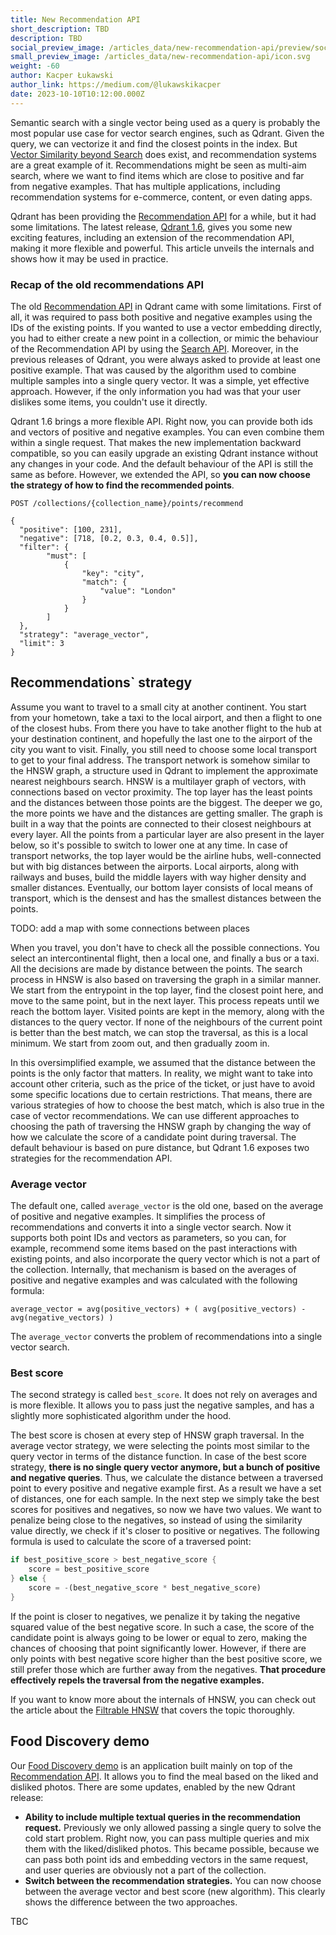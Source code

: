 ```yaml
---
title: New Recommendation API
short_description: TBD
description: TBD
social_preview_image: /articles_data/new-recommendation-api/preview/social_preview.png
small_preview_image: /articles_data/new-recommendation-api/icon.svg
weight: -60
author: Kacper Łukawski
author_link: https://medium.com/@lukawskikacper
date: 2023-10-10T10:12:00.000Z
---
```


Semantic search with a single vector being used as a query is probably the most popular use case for vector 
search engines, such as Qdrant. Given the query, we can vectorize it and find the closest points in the index. 
But [Vector Similarity beyond Search](/articles/vector-similarity-beyond-search/) does exist, and recommendation 
systems are a great example of it. Recommendations might be seen as multi-aim search, where we want to find 
items which are close to positive and far from negative examples. That has multiple applications, including
recommendation systems for e-commerce, content, or even dating apps.

Qdrant has been providing the [Recommendation API](https://qdrant.tech/documentation/concepts/search/#recommendation-api) 
for a while, but it had some limitations. The latest release, [Qdrant 1.6](https://github.com/qdrant/qdrant/releases/tag/v1.6.0), 
gives you some new exciting features, including an extension of the recommendation API, making it more flexible
and powerful. This article unveils the internals and shows how it may be used in practice.

### Recap of the old recommendations API

The old [Recommendation API](https://qdrant.tech/documentation/concepts/search/#recommendation-api) in Qdrant came with
some limitations. First of all, it was required to pass both positive and negative examples using the IDs of the
existing points. If you wanted to use a vector embedding directly, you had to either create a new point in a collection,
or mimic the behaviour of the Recommendation API by using the [Search API](https://qdrant.tech/documentation/concepts/search/#search-api).
Moreover, in the previous releases of Qdrant, you were always asked to provide at least one positive example. That was caused 
by the algorithm used to combine multiple samples into a single query vector. It was a simple, yet effective approach. However, 
if the only information you had was that your user dislikes some items, you couldn't use it directly.

Qdrant 1.6 brings a more flexible API. Right now, you can provide both ids and vectors of positive and negative
examples. You can even combine them within a single request. That makes the new implementation backward compatible,
so you can easily upgrade an existing Qdrant instance without any changes in your code. And the default behaviour
of the API is still the same as before. However, we extended the API, so **you can now choose the strategy of how
to find the recommended points**.

```http request
POST /collections/{collection_name}/points/recommend

{
  "positive": [100, 231],
  "negative": [718, [0.2, 0.3, 0.4, 0.5]],
  "filter": {
        "must": [
            {
                "key": "city",
                "match": {
                    "value": "London"
                }
            }
        ]
  },
  "strategy": "average_vector",
  "limit": 3
}
```

## Recommendations` strategy

Assume you want to travel to a small city at another continent. You start from your hometown, take a taxi to the local 
airport, and then a flight to one of the closest hubs. From there you have to take another flight to the hub at your 
destination continent, and hopefully the last one to the airport of the city you want to visit. Finally, you still need 
to choose some local transport to get to your final address. The transport network is somehow similar to the HNSW graph, 
a structure used in Qdrant to implement the approximate nearest neighbours search. HNSW is a multilayer graph of vectors, 
with connections based on vector proximity. The top layer has the least points and the distances between those points are 
the biggest. The deeper we go, the more points we have and the distances are getting smaller. The graph is built in a way 
that the points are connected to their closest neighbours at every layer. All the points from a particular layer are also 
present in the layer below, so it's possible to switch to lower one at any time. In case of transport networks, the top 
layer would be the airline hubs, well-connected but with big distances between the airports. Local airports, along with 
railways and buses, build the middle layers with way higher density and smaller distances. Eventually, our bottom layer 
consists of local means of transport, which is the densest and has the smallest distances between the points.

TODO: add a map with some connections between places

When you travel, you don't have to check all the possible connections. You select an intercontinental flight, then a local
one, and finally a bus or a taxi. All the decisions are made by distance between the points. The search process in HNSW is 
also based on traversing the graph in a similar manner. We start from the entrypoint in the top layer, find the closest point 
here, and move to the same point, but in the next layer. This process repeats until we reach the bottom layer. Visited points 
are kept in the memory, along with the distances to the query vector. If none of the neighbours of the current point is better 
than the best match, we can stop the traversal, as this is a local minimum. We start from zoom out, and then gradually zoom in.

In this oversimplified example, we assumed that the distance between the points is the only factor that matters. In reality,
we might want to take into account other criteria, such as the price of the ticket, or just have to avoid some specific 
locations due to certain restrictions. That means, there are various strategies of how to choose the best match, which is also
true in the case of vector recommendations. We can use different approaches to choosing the path of traversing the HNSW graph 
by changing the way of how we calculate the score of a candidate point during traversal. The default behaviour is based on pure 
distance, but Qdrant 1.6 exposes two strategies for the recommendation API. 

### Average vector

The default one, called `average_vector` is the old one, based on the average of positive and negative examples. It simplifies 
the process of recommendations and converts it into a single vector search. Now it supports both point IDs and vectors as 
parameters, so you can, for example, recommend some items based on the past interactions with existing points, and also 
incorporate the query vector which is not a part of the collection. Internally, that mechanism is based on the averages of 
positive and negative examples and was calculated with the following formula:

```
average_vector = avg(positive_vectors) + ( avg(positive_vectors) - avg(negative_vectors) )
```

The `average_vector` converts the problem of recommendations into a single vector search.

### Best score

The second strategy is called `best_score`. It does not rely on averages and is more flexible. It allows you to pass just the 
negative samples, and has a slightly more sophisticated algorithm under the hood. 

The best score is chosen at every step of HNSW graph traversal. In the average vector strategy, we were selecting the points 
most similar to the query vector in terms of the distance function. In case of the best score strategy, **there is no single 
query vector anymore, but a bunch of positive and negative queries**. Thus, we calculate the distance between a traversed point 
to every positive and negative example first. As a result we have a set of distances, one for each sample. In the next step we 
simply take the best scores for positives and negatives, so now we have two values. We want to penalize being close to the 
negatives, so instead of using the similarity value directly, we check if it's closer to positive or negatives. The following 
formula is used to calculate the score of a traversed point:

```rust
if best_positive_score > best_negative_score {
    score = best_positive_score
} else {
    score = -(best_negative_score * best_negative_score)
}
```

If the point is closer to negatives, we penalize it by taking the negative squared value of the best negative score. In such 
a case, the score of the candidate point is always going to be lower or equal to zero, making the chances of choosing that point 
significantly lower. However, if there are only points with best negative score higher than the best positive score, we still 
prefer those which are further away from the negatives. **That procedure effectively repels the traversal from the negative 
examples.**

If you want to know more about the internals of HNSW, you can check out the article about the 
[Filtrable HNSW](https://qdrant.tech/articles/filtrable-hnsw/) that covers the topic thoroughly.

## Food Discovery demo

Our [Food Discovery demo](https://qdrant.tech/articles/food-discovery-demo/) is an application built mainly on top of the 
[Recommendation API](https://qdrant.tech/documentation/concepts/search/#recommendation-api). It allows you to find the meal 
based on the liked and disliked photos. There are some updates, enabled by the new Qdrant release:

* **Ability to include multiple textual queries in the recommendation request.** Previously we only allowed passing a single
  query to solve the cold start problem. Right now, you can pass multiple queries and mix them with the liked/disliked photos.
  This became possible, because we can pass both point ids and embedding vectors in the same request, and user queries are
  obviously not a part of the collection.
* **Switch between the recommendation strategies.** You can now choose between the average vector and best score (new algorithm).
  This clearly shows the difference between the two approaches.

TBC
